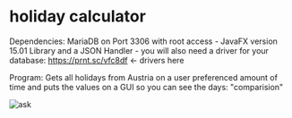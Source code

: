 # holiday calculator
Dependencies: MariaDB on Port 3306 with root access - JavaFX version 15.01 Library and a JSON Handler - you will also need a driver for your database: https://prnt.sc/vfc8df <- drivers here

Program:
Gets all holidays from Austria on a user preferenced amount of time and puts the values on a GUI so you can see the days: "comparision"


![ask](https://user-images.githubusercontent.com/56489878/99804224-f432ce80-2b3a-11eb-87ad-4a5d330e08c1.png)
